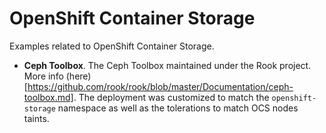 # OpenShift Container Storage

Examples related to OpenShift Container Storage.

- **Ceph Toolbox**. The Ceph Toolbox maintained under the Rook project. More info
  (here)[https://github.com/rook/rook/blob/master/Documentation/ceph-toolbox.md].
  The deployment was customized to match the `openshift-storage` namespace as 
  well as the tolerations to match OCS nodes taints.
